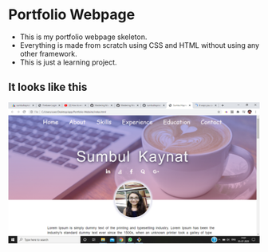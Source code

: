# Portfolio Webpage
* This is my portfolio webpage skeleton.
* Everything is made from scratch using CSS and HTML without using any other framework.
* This is just a learning project.

## It looks like this
<img src="images/Screenshot-1.png">
